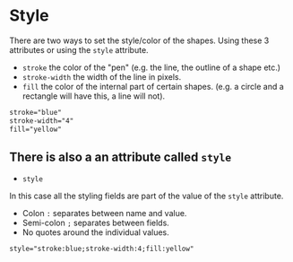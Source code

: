 # Style

There are two ways to set the style/color of the shapes. Using these 3 attributes or using the `style` attribute.

* `stroke` the color of the "pen" (e.g. the line, the outline of a shape etc.)
* `stroke-width` the width of the line in pixels.
* `fill` the color of the internal part of certain shapes. (e.g. a circle and a rectangle will have this, a line will not).

```svg
stroke="blue"
stroke-width="4"
fill="yellow"
```

## There is also a an attribute called `style`

* `style`

In this case all the styling fields are part of the value of the `style` attribute.
* Colon `:` separates between name and value.
* Semi-colon `;` separates between fields.
* No quotes around the individual values.

```svg
style="stroke:blue;stroke-width:4;fill:yellow"
```
